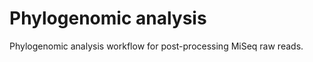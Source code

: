 # Phylogenomic analysis
 Phylogenomic analysis workflow for post-processing MiSeq raw reads. 
  
 
 
